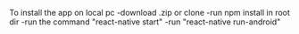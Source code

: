 To install the app on local pc
-download .zip or clone
-run npm install in root dir
-run the command "react-native start"
-run "react-native run-android"
